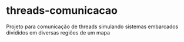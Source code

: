 # threads-comunicacao
Projeto para comunicação de threads simulando sistemas embarcados divididos em diversas regiões de um mapa
